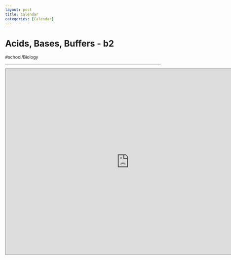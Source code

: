 ```yaml
---
layout: post
title: Calendar
categories: [Calendar]
---
```

# Acids, Bases, Buffers - b2
#school/Biology
- - - -
<iframe src="https://calendar.google.com/calendar/embed?height=600&amp;wkst=1&amp;bgcolor=%23ffffff&amp;ctz=America%2FVancouver&amp;src=am9obm1hb2xvcEBnbWFpbC5jb20&amp;src=bHEwdXFzbzcyamx1M3QwMDNqMzFuMHZkajRAZ3JvdXAuY2FsZW5kYXIuZ29vZ2xlLmNvbQ&amp;src=ZW4uY2FuYWRpYW4jaG9saWRheUBncm91cC52LmNhbGVuZGFyLmdvb2dsZS5jb20&amp;src=Y3RmdGltZUBnbWFpbC5jb20&amp;color=%23c53f00&amp;color=%23F6BF26&amp;color=%230B8043&amp;color=%23b90e28" style="border:solid 1px #777" width="800" height="600" frameborder="0" scrolling="no"></iframe>
